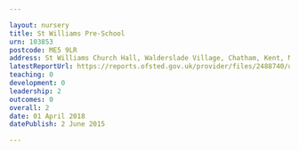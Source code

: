```yaml
---

layout: nursery
title: St Williams Pre-School
urn: 103853
postcode: ME5 9LR
address: St Williams Church Hall, Walderslade Village, Chatham, Kent, ME5 9LR
latestReportUrl: https://reports.ofsted.gov.uk/provider/files/2488740/urn/103853.pdf
teaching: 0
development: 0
leadership: 2
outcomes: 0
overall: 2
date: 01 April 2018 
datePublish: 2 June 2015

---
```

